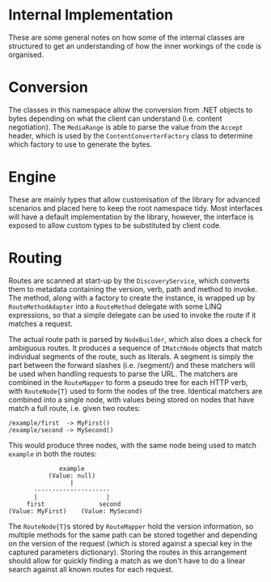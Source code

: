 # Internal Implementation

These are some general notes on how some of the internal classes are structured
to get an understanding of how the inner workings of the code is organised.

# Conversion

The classes in this namespace allow the conversion from .NET objects to bytes
depending on what the client can understand (i.e. content negotiation). The
`MediaRange` is able to parse the value from the `Accept` header, which is used
by the `ContentConverterFactory` class to determine which factory to use to
generate the bytes.

# Engine

These are mainly types that allow customisation of the library for advanced
scenarios and placed here to keep the root namespace tidy. Most interfaces will
have a default implementation by the library, however, the interface is exposed
to allow custom types to be substituted by client code.

# Routing

Routes are scanned at start-up by the `DiscoveryService`, which converts them to
metadata containing the version, verb, path and method to invoke. The method,
along with a factory to create the instance, is wrapped up by `RouteMethodAdapter`
into a `RouteMethod` delegate with some LINQ expressions, so that a simple
delegate can be used to invoke the route if it matches a request.

The actual route path is parsed by `NodeBuilder`, which also does a check for
ambiguous routes. It produces a sequence of `IMatchNode` objects that match
individual segments of the route, such as literals. A segment is simply the part
between the forward slashes (i.e. /segment/) and these matchers will be used when
handling requests to parse the URL. The matchers are combined in the `RouteMapper`
to form a pseudo tree for each HTTP verb, with `RouteNode{T}` used to form the
nodes of the tree. Identical matchers are combined into a single node, with
values being stored on nodes that have match a full route, i.e. given two routes:

    /example/first  -> MyFirst()
    /example/second -> MySecond()

This would produce three nodes, with the same node being used to match `example`
in both the routes:

                  example
               (Value: null)
                     |
           ---------------------
           |                   |
         first               second
    (Value: MyFirst)    (Value: MySecond)

The `RouteNode{T}`s stored by `RouteMapper` hold the version information, so
multiple methods for the same path can be stored together and depending on the
version of the request (which is stored against a special key in the captured
parameters dictionary). Storing the routes in this arrangement should allow for
quickly finding a match as we don't have to do a linear search against all known
routes for each request.
